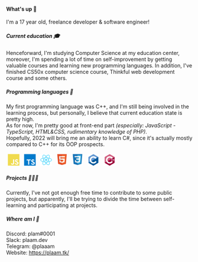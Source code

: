 #### What's up 👋
I'm a 17 year old, freelance developer & software engineer!

##### Current education 🎓
Henceforward, I'm studying Computer Science at my education center, moreover, I'm spending a lot of time on self-improvement by getting valuable courses and learning new programming languages. In addition, I've finished CS50x computer science course, Thinkful web development course and some others.

##### Programming languages 🔧
My first programming language was C++, and I'm still being involved in the learning process, but personally, I believe that current education state is pretty high.</br>
As for now, I'm pretty good at front-end part *(especially: JavaScript - TypeScript, HTML&CSS, rudimentary knowledge of PHP)*. </br>
Hopefully, 2022 will bring me an ability to learn C#, since it's actually mostly compared to C++ for its OOP prospects.</br>

<p align = "left">
<img src="https://raw.githubusercontent.com/devicons/devicon/master/icons/javascript/javascript-plain.svg" alt="JS" height="32" style="vertical-align:top; margin:4px">
<img src="https://raw.githubusercontent.com/devicons/devicon/master/icons/typescript/typescript-plain.svg" alt="TS" height="32" style="vertical-align:top; margin:4px">
<img src="https://raw.githubusercontent.com/devicons/devicon/master/icons/react/react-original.svg" alt="React" height="32" style="vertical-align:top; margin:4px">
<img src="https://raw.githubusercontent.com/devicons/devicon/master/icons/html5/html5-original.svg" alt="HTML" height="30" style="vertical-align:top; margin:4px">
<img src="https://raw.githubusercontent.com/devicons/devicon/master/icons/css3/css3-original.svg" alt="CSS" height="30" style="vertical-align:top; margin:4px">
<img src="https://raw.githubusercontent.com/devicons/devicon/2ae2a900d2f041da66e950e4d48052658d850630/icons/c/c-original.svg" alt="C" height="32" style="vertical-align:top; margin:4px">
<img src="https://github.com/devicons/devicon/blob/master/icons/cplusplus/cplusplus-original.svg" alt="C++" height="32" style="vertical-align:top; margin:4px">
</p>

##### Projects 👨🏻‍💻
Currently, I've not got enough free time to contribute to some public projects, but apparently, I'll be trying to divide the time between self-learning and participating at projects.

##### Where am I 📱
Discord: plam#0001</br>
Slack: plaam.dev </br>
Telegram: @plaaam </br>
Website: https://plaam.tk/ </br>
